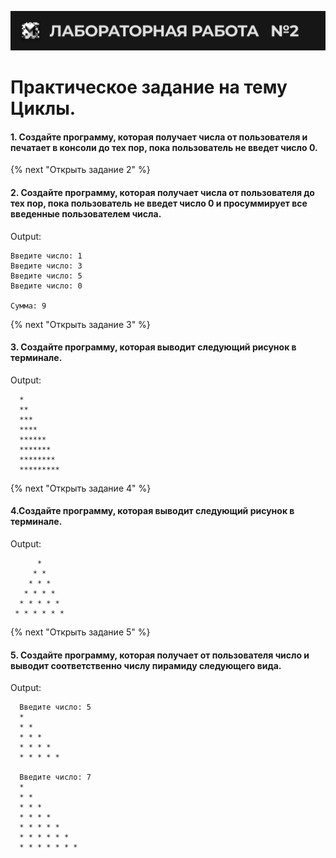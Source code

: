 ![alt MATE Programming Lab](https://github.com/MATE-Programming/2_while_for/blob/main/lab_2.svg?raw=true)
# Практическое задание на тему Циклы.

#### 1. Создайте программу, которая получает числа от пользователя и печатает в консоли до тех пор, пока пользователь не введет число 0.


{% next "Открыть задание 2" %}
#### 2. Создайте программу, которая получает числа от пользователя до тех пор, пока пользователь не введет число 0 и просуммирует все введенные пользователем числа.
Output:             
  
 
    Введите число: 1
    Введите число: 3
    Введите число: 5
    Введите число: 0
    
    Сумма: 9
                    
                 

{% next "Открыть задание 3" %}                    
#### 3. Создайте программу, которая выводит следующий рисунок в терминале.
Output: 
      
      *
      **
      ***
      ****
      ******
      *******
      ********
      *********
      
{% next "Открыть задание 4" %}
#### 4.Создайте программу, которая выводит следующий рисунок в терминале.
Output:
         
          *
         * *
        * * *
       * * * *
      * * * * *
     * * * * * *

{% next "Открыть задание 5" %}
#### 5. Создайте программу, которая получает от пользователя число и выводит соответственно числу пирамиду следующего вида.
Output:
      
      Введите число: 5
      *
      * *
      * * *
      * * * *
      * * * * *
      
      Введите число: 7
      *
      * *
      * * *
      * * * *
      * * * * *
      * * * * * *
      * * * * * * *
      

